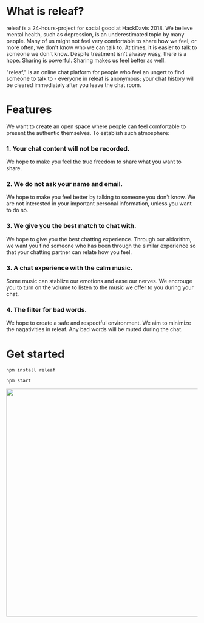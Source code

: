 # What is releaf?
releaf is a 24-hours-project for social good at HackDavis 2018. 
We believe mental health, such as depression, is an underestimated topic by many people. 
Many of us might not feel very comfortable to share how we feel, or more often, we don't know who we can talk to.
At times, it is easier to talk to someone we don't know. Despite treatment isn't alwasy wasy, there is a hope. Sharing is powerful. Sharing makes us feel better as well.

"releaf," is an online chat platform for people who feel an ungert to find someone to talk to - everyone in releaf is anonymous; your chat history will be cleared immediately after you leave the chat room.

# Features
We want to create an open space where people can feel comfortable to present the authentic themselves. To establish such atmosphere:

### 1. Your chat content will not be recorded. 
We hope to make you feel the true freedom to share what you want to share.

### 2. We do not ask your name and email.
We hope to make you feel better by talking to someone you don't know. We are not interested in your important personal information, unless you want to do so.

### 3. We give you the best match to chat with.
We hope to give you the best chatting experience. Through our aldorithm, we want you find someone who has been through the similar experience so that your chatting partner can relate how you feel.

### 3. A chat experience with the calm music.
Some music can stablize our emotions and ease our nerves. We encrouge you to turn on the volume to listen to the music we offer to you during your chat.

### 4. The filter for bad words.
We hope to create a safe and respectful environment. We aim to minimize the nagativities in releaf. Any bad words will be muted during the chat.  

# Get started
`npm install releaf`

`npm start`

<img src="https://github.com/damonluu/Releaf/blob/master/releaf_home_compressed.jpg" width = "600"/>

